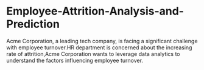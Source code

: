 # Employee-Attrition-Analysis-and-Prediction
Acme Corporation, a leading tech company, is facing a significant challenge with employee turnover.HR department is concerned about the increasing rate of attrition,Acme Corporation wants to leverage data analytics to understand the factors influencing employee turnover.
